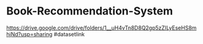 # Book-Recommendation-System
https://drive.google.com/drive/folders/1__uH4vTn8D8Q2gp5zZILyEseHS8mhjNd?usp=sharing #datasetlink
